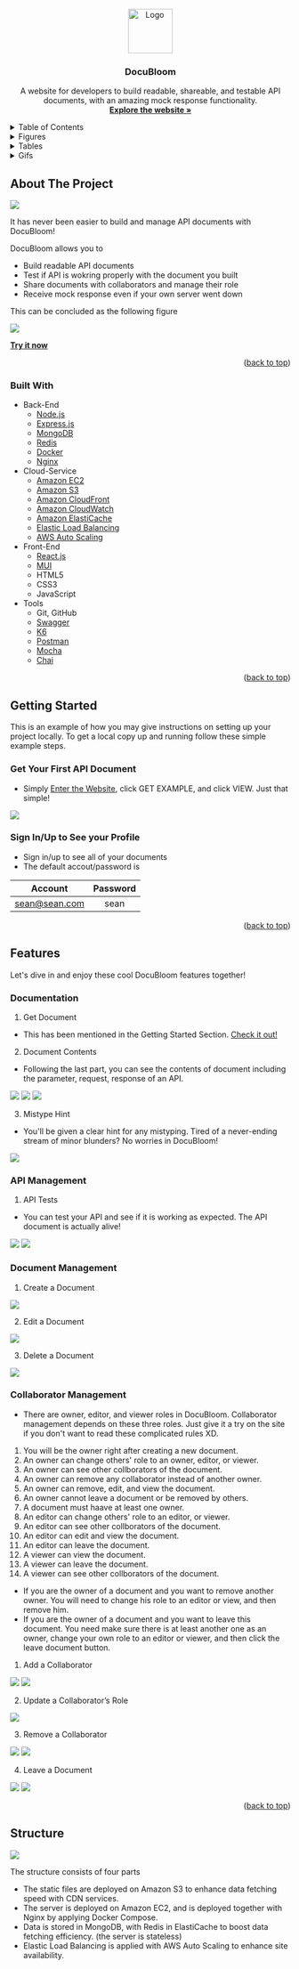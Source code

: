 <div id="top"></div>

<!-- PROJECT LOGO -->
<br />
<div align="center">
  <a href="http://www.vivaformosean.com/">
    <img src="https://github.com/FormoSeanIap/project2-frontend/blob/develop/public/logo.png" alt="Logo" width="80" height="80">
  </a>

  <h3 align="center">DocuBloom</h3>

  <p align="center">
    A website for developers to build readable, shareable, and testable API documents, with an amazing mock response functionality.<br /> 
    <a href="http://www.vivaformosean.com/"><strong>Explore the website »</strong></a><br />
  </p>
</div>

<!-- TABLE OF CONTENTS -->
<details>
  <summary>Table of Contents</summary>
  <ol>
    <li>
      <a href="#about-the-project">About The Project</a>
      <ul>
        <li><a href="#built-with">Built With</a></li>
      </ul>
    </li>
    <li>
      <a href="#getting-started">Getting Started</a>
      <ul>
        <li><a href="#get-your-first-api-document">Get Your First API Document</a></li>
        <li><a href="#sign-in/up-to-see-your-profile">Sign In/Up to See your Profile</a></li>
      </ul>
    </li>
    <li>
      <a href="#features">Features</a>
      <ol>
        <li>
          <a href="#documentation">Documentation</a>
          <ul>
            <li><a href="#get-document">Get Document</a></li>
            <li><a href="#document-contents">Document Contents</a></li>
            <li><a href="#mistype-hint">Mistype Hint</a></li>
          </ul>
        </li>
        <li>
          <a href="#documentation">API Management</a>
          <ul>
            <li><a href="#api-tests">API Tests</a></li>
            <li><a href="#mock-response">Mock Response</a></li>
          </ul>
        </li>
        <li>
          <a href="#document-management">Document Management</a>
          <ul>
            <li><a href="#create-a-document">Create a Document</a></li>
            <li><a href="#edit-a-document">Edit a Document</a></li>
            <li><a href="#delete-a-document">Delete a Document</a></li>
          </ul>
        </li>
        <li>
          <a href="#collaborator-management">Collaborator Management</a>
          <ul>
            <li><a href="#add-a-collaborator">Add a Collaborator</a></li>
            <li><a href="#update-a-collaborator’s-role">Update a Collaborator’s Role</a></li>
            <li><a href="#remove-a-collaborator">Remove a Collaborator</a></li>
            <li><a href="#leave-a-document">Leave a Document</a></li>
          </ul>
        </li>
      </ol>
    </li>
    <li><a href="#structure">Structure</a></li>
    <li>
      <a href="#budget-prediction">Budget Prediction</a>
      <ul>
        <li><a href="#current-budget-calculation">Current Budget Calculation</a></li>
        <li><a href="#performance-tests-result">Performance Tests Result</a></li>
        <li><a href="#conclusion">Conclusion</a></li>
      </ul>
    </li>
    <li><a href="#error-handling-method">Error Handling Method</a></li>
    <li><a href="#mvcs-structure">MVCS Structure</a></li>
    <li><a href="#api-reference">API Reference</a></li>
    <li><a href="#roadmap">Roadmap</a></li>
    <li><a href="#license">License</a></li>
    <li><a href="#contact">Contact</a></li>
    <li><a href="#acknowledgments">Acknowledgments</a></li>
  </ol>
</details>

<!-- Figures -->
<details>
  <summary>Figures</summary>
  <ol>
    <li><a href="#about-the=project">About the Project</a></li>
    <li><a href="#document-contents-i">Document Contents I</a></li>
    <li><a href="#document-contents-ii">Document Contents II</a></li>
    <li><a href="#document-contents-iii">Document Contents III</a></li>
    <li><a href="#mistype-hint">Mistype Hint</a></li>
    <li><a href="#performance-tests-result-i">Performance Tests Result I</a></li>
    <li><a href="#performance-tests-result-ii">Performance Tests Result II</a></li>
    <li><a href="#error-hint">Error Hint</a></li>
    <li><a href="#cloud-structure">Cloud Structure</a></li>
    <li><a href="#error-handling-method">Error Handling Method</a></li>
    <li><a href="#mvcs-structure">MVCS Structure</a></li>
  </ol>
</details>


<!-- Tables -->
<details>
  <summary>Tables</summary>
  <ol>
    <li><a href="#account-password">Account Password</a></li>
    <li><a href="#current-equipment">Current Equipment</a></li>
  </ol>
</details>

<!-- Gifs -->
<details>
  <summary>Gifs</summary>
  <ol>
    <li><a href="#get-document2">Get Document</a></li>
    <li><a href="#sign-in/up">Sign In/Up</a></li>
    <li><a href="#see-doc-contents">See Doc Contents</a></li>
    <li><a href="#test-apis-i">Test APIs I</a></li>
    <li><a href="#test-apis-ii">Test APIs II</a></li>
    <li><a href="#mock-response">Mock Response</a></li>
    <li><a href="#create-a-document">Create a Document</a></li>
    <li><a href="#edit-a-document">Edit a Document</a></li>
    <li><a href="#delete-a-document">Delete a Document</a></li>
    <li><a href="#add-a-collaborator">Add a Collaborator</a></li>
    <li><a href="#update-a-collaborator’s-role">Update a Collaborator’s Role</a></li>
    <li><a href="#remove-a-collaborator">Remove a Collaborator</a></li>
  </ol>
</details>

<!-- ABOUT THE PROJECT -->
## About The Project

<img src="./readme/imgs/about.png">

It has never been easier to build and manage API documents with DocuBloom!

DocuBloom allows you to
* Build readable API documents
* Test if API is wokring properly with the document you built
* Share documents with collaborators and manage their role
* Receive mock response even if your own server went down

This can be concluded as the following figure

<img src="./readme/imgs/feature.png">

<a href="http://www.vivaformosean.com/"><strong>Try it now</strong></a><br />

<p align="right">(<a href="#top">back to top</a>)</p>

### Built With

<ul>
  <li>
    Back-End
    <ul>
      <li><a href="https://nodejs.org/en/">Node.js</a></li>
      <li><a href="https://expressjs.com/">Express.js</a></li>
      <li><a href="https://www.mongodb.com/">MongoDB</a></li>
      <li><a href="https://redis.io/">Redis</a></li>
      <li><a href="https://www.docker.com/">Docker</a></li>
      <li><a href="https://www.nginx.com/">Nginx</a></li>
    </ul>
  </li>
  <li>
    Cloud-Service
    <ul>
      <li><a href="https://aws.amazon.com/ec2/">Amazon EC2</a></li>
      <li><a href="https://aws.amazon.com/s3/">Amazon S3</a></li>
      <li><a href="https://aws.amazon.com/cloudfront/">Amazon CloudFront</a></li>
      <li><a href="https://aws.amazon.com/cloudwatch/">Amazon CloudWatch</a></li>
      <li><a href="https://aws.amazon.com/elasticache/">Amazon ElastiCache</a></li>
      <li><a href="https://aws.amazon.com/elasticloadbalancing/">Elastic Load Balancing</a></li>
      <li><a href="https://aws.amazon.com/autoscaling/">AWS Auto Scaling</a></li>
    </ul>
  </li>
  <li>
    Front-End
    <ul>
      <li><a href="https://reactjs.org/">React.js</a></li>
      <li><a href="https://mui.com/">MUI</a></li>
      <li>HTML5</li>
      <li>CSS3</li>
      <li>JavaScript</li>
    </ul>
  </li>
  <li>
    Tools
    <ul>
      <li>Git, GitHub</li>
      <li><a href="https://swagger.io/tools/swaggerhub/">Swagger</a></li>
      <li><a href="https://k6.io/">K6</a></li>
      <li><a href="https://www.postman.com/">Postman</a></li>
      <li><a href="https://mochajs.org/">Mocha</a></li>
      <li><a href="https://www.chaijs.com/">Chai</a></li>
    </ul>
  </li>
</ul>

<p align="right">(<a href="#top">back to top</a>)</p>

<!-- Getting Started -->
## Getting Started

This is an example of how you may give instructions on setting up your project locally.
To get a local copy up and running follow these simple example steps.

### Get Your First API Document

- Simply [Enter the Website](https://www.vivaformosean.com/), click GET EXAMPLE, and click VIEW. Just that simple!
<img src="./readme/gifs/get-document.gif">


### Sign In/Up to See your Profile

- Sign in/up to see all of your documents
- The default accout/password is

Account       | Password| 
--------------|:-------:|
sean@sean.com | sean    |

<p align="right">(<a href="#top">back to top</a>)</p>

<!-- Features -->
## Features

Let's dive in and enjoy these cool DocuBloom features together!

### Documentation
1. Get Document
- This has been mentioned in the Getting Started Section. [Check it out!](#get-your-first-api-document)
2. Document Contents
- Following the last part, you can see the contents of document including the parameter, request, response of an API.

<img src="./readme/imgs/document-contents-i.png">

<img src="./readme/imgs/document-contents-ii.png">

<img src="./readme/imgs/document-contents-iii.png">

3. Mistype Hint
- You'll be given a clear hint for any mistyping. Tired of a never-ending stream of minor blunders? No worries in DocuBloom!

<img src="./readme/imgs/mistype-hint.png">

### API Management
1. API Tests
- You can test your API and see if it is working as expected. The API document is actually alive!

<img src="./readme/gifs/test-apis-i.gif"/>

<img src="./readme/gifs/test-apis-ii.gif"/>

### Document Management
1. Create a Document

<img src="./readme/gifs/create-a-document.gif"/>

2. Edit a Document

<img src="./readme/gifs/edit-a-document.gif"/>

3. Delete a Document

<img src="./readme/gifs/delete-a-document.gif"/>

### Collaborator Management
- There are owner, editor, and viewer roles in DocuBloom. Collaborator management depends on these three roles. Just give it a try on the site if you don't want to read these complicated rules XD.
1. You will be the owner right after creating a new document.
2. An owner can change others' role to an owner, editor, or viewer.
3. An owner can see other collborators of the document.
4. An owner can remove any collaborator instead of another owner.
5. An owner can remove, edit, and view the document.
6. An owner cannot leave a document or be removed by others.
7. A document must haave at least one owner.
8. An editor can change others' role to an editor, or viewer.
9. An editor can see other collborators of the document.
10. An editor can edit and view the document.
11. An editor can leave the document.
12. A viewer can view the document.
13. A viewer can leave the document.
14. A viewer can see other collborators of the document.
- If you are the owner of a document and you want to remove another owner. You will need to change his role to an editor or view, and then remove him.
- If you are the owner of a document and you want to leave this document. You need make sure there is at least another one as an owner, change your own role to an editor or viewer, and then click the leave document button.

1. Add a Collaborator

<img src="./readme/gifs/add-a-collaborator-i.gif"/>

<img src="./readme/gifs/add-a-collaborator-ii.gif"/>

2. Update a Collaborator’s Role

<img src="./readme/gifs/update-a-collaborator's-role.gif"/>

3. Remove a Collaborator

<img src="./readme/gifs/remove-a-collaborator-i.gif"/>

<img src="./readme/gifs/remove-a-collaborator-ii.gif"/>

4. Leave a Document

<img src="./readme/gifs/leave-a-document-i.gif"/>

<img src="./readme/gifs/leave-a-document-ii.gif"/>

<p align="right">(<a href="#top">back to top</a>)</p>

<!-- Structure -->
## Structure

<img src="./readme/imgs/structure.png">

The structure consists of four parts
- The static files are deployed on Amazon S3 to enhance data fetching speed with CDN services.
- The server is deployed on Amazon EC2, and is deployed together with Nginx by applying Docker Compose.
- Data is stored in MongoDB, with Redis in ElastiCache to boost data fetching efficiency. (the server is stateless)
- Elastic Load Balancing is applied with AWS Auto Scaling to enhance site availability. 